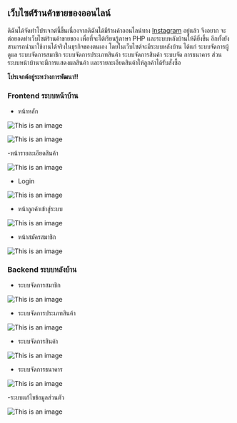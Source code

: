 ## เว็บไซต์ร้านค้าขายของออนไลน์

ดิฉันได้จัดทำโปรเจกต์นี้ขึ้นเนื่องจากดิฉันได้มีร้านค้าออนไลน์ทาง [Instagram](https://www.instagram.com/13eru.shop/) อยู่เเล้ว จึงอยาก
จะต่อยอดทำเว็บไซต์ร้านค้าขายของ เพื่อที่จะได้เรียนรู้ภาษา PHP เเละระบบหลังบ้านให้ดียิ่งขึ้น 
อีกทั้งยังสามารถนำมาใช้งานได้จริงในธุรกิจของตนเอง โดยในเว็บไซต์จะมีระบบหลังบ้าน ได้เเก่ 
ระบบจัดการผู้ดูแล ระบบจัดการสมาชิก ระบบจัดการประเภทสินค้า ระบบจัดการสินค้า ระบบจัด
การธนาคาร ส่วนระบบหน้าบ้านจะมีการเเสดงผลสินค้า เเละรายละเอียดสินค้าให้ลูกค้าได้รับสั่งซื้อ

**โปรเจกต์อยู่ระหว่างการพัฒนา!!**

### Frontend ระบบหน้าบ้าน
 
- หน้าหลัก

![This is an image](https://www.img.in.th/images/0a934af8b992e177b55f1cf9a998f26a.jpg)

![This is an image](https://www.img.in.th/images/085b49c6ee4af66ba1586df1e8d0dfc2.jpg)

-หน้ารายละเอียดสินค้า

![This is an image](https://www.img.in.th/images/b913f10748c70a8e7fbf022eba278965.jpg)

- Login

![This is an image](https://www.img.in.th/images/1cc0feb8ced7a5749908aab539d1f15f.jpg)

- หน้าลูกค้าเข้าสู่ระบบ

![This is an image](https://www.img.in.th/images/1e26c93f40acec907fde3dc195d59d36.jpg)

- หน้าสมัครสมาชิก

![This is an image](https://www.img.in.th/images/34e6255f578a63723f3b14a20138263e.jpg)

### Backend ระบบหลังบ้าน

- ระบบจัดการสมาชิก

![This is an image](https://www.img.in.th/images/4ee5a31eeea8ec04fade25c474a2ccb9.jpg)

- ระบบจัดการประเภทสินค้า

![This is an image](https://www.img.in.th/images/7ca8509a994c9064109de9ab7fa73ce7.jpg)

- ระบบจัดการสินค้า

![This is an image](https://www.img.in.th/images/43100d0be2e79240f451040d5876bee1.jpg)

- ระบบจัดการธนาคาร

![This is an image](https://www.img.in.th/images/b0860cd6f1bd55bf4c0c97a2a41ff1ca.jpg)

-ระบบเเก้ไขข้อมูลส่วนตัว

![This is an image](https://www.img.in.th/images/71459ebf0d3404f083e1021357b24b4b.jpg)
